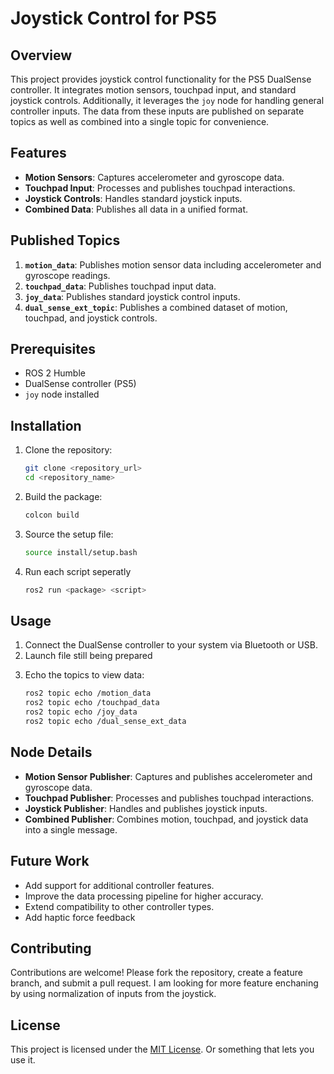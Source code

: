 # Joystick Control for PS5

## Overview

This project provides joystick control functionality for the PS5 DualSense controller. It integrates motion sensors, touchpad input, and standard joystick controls. Additionally, it leverages the `joy` node for handling general controller inputs. The data from these inputs are published on separate topics as well as combined into a single topic for convenience.

## Features

- **Motion Sensors**: Captures accelerometer and gyroscope data.
- **Touchpad Input**: Processes and publishes touchpad interactions.
- **Joystick Controls**: Handles standard joystick inputs.
- **Combined Data**: Publishes all data in a unified format.

## Published Topics

1. **`motion_data`**: Publishes motion sensor data including accelerometer and gyroscope readings.
2. **`touchpad_data`**: Publishes touchpad input data.
3. **`joy_data`**: Publishes standard joystick control inputs.
4. **`dual_sense_ext_topic`**: Publishes a combined dataset of motion, touchpad, and joystick controls.

## Prerequisites

- ROS 2 Humble
- DualSense controller (PS5)
- `joy` node installed

## Installation

1. Clone the repository:
   ```bash
   git clone <repository_url>
   cd <repository_name>
   ```
2. Build the package:
   ```bash
   colcon build
   ```
3. Source the setup file:
   ```bash
   source install/setup.bash
   ```
4. Run each script seperatly
   ```bash
   ros2 run <package> <script>
   ```

## Usage

1. Connect the DualSense controller to your system via Bluetooth or USB.
2. Launch file still being prepared
<!-- 2. Run the launch file to start all nodes:
   ```bash
   ros2 launch <package_name> <launch_file>.launch.py -->
   <!-- ``` -->
3. Echo the topics to view data:
   ```bash
   ros2 topic echo /motion_data
   ros2 topic echo /touchpad_data
   ros2 topic echo /joy_data
   ros2 topic echo /dual_sense_ext_data
   ```

## Node Details

- **Motion Sensor Publisher**: Captures and publishes accelerometer and gyroscope data.
- **Touchpad Publisher**: Processes and publishes touchpad interactions.
- **Joystick Publisher**: Handles and publishes joystick inputs.
- **Combined Publisher**: Combines motion, touchpad, and joystick data into a single message.

## Future Work

- Add support for additional controller features.
- Improve the data processing pipeline for higher accuracy.
- Extend compatibility to other controller types.
- Add haptic force feedback

## Contributing

Contributions are welcome! Please fork the repository, create a feature branch, and submit a pull request. I am looking for more feature enchaning by using normalization of inputs from the joystick.

## License

This project is licensed under the [MIT License](LICENSE). Or something that lets you use it.

